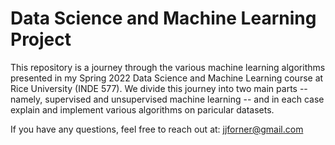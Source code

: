 # Data Science and Machine Learning Project

This repository is a journey through the various machine learning algorithms presented in my Spring 2022 Data Science and Machine Learning course at Rice University (INDE 577). We divide this journey into two main parts -- namely, supervised and unsupervised machine learning -- and in each case explain and implement various algorithms on paricular datasets.

If you have any questions, feel free to reach out at: jjforner@gmail.com